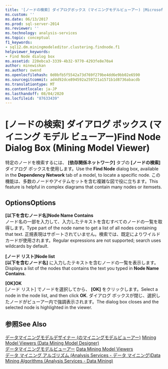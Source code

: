```yaml
---
title: '[ノードの検索] ダイアログボックス (マイニングモデルビューアー) |Microsoft Docs'
ms.custom: ''
ms.date: 06/13/2017
ms.prod: sql-server-2014
ms.reviewer: ''
ms.technology: analysis-services
ms.topic: conceptual
f1_keywords:
- sql12.dm.miningmodeleditor.clustering.findnode.f1
helpviewer_keywords:
- Find Node dialog box
ms.assetid: 220ebca3-3339-4b32-9770-4293fe8e70a4
author: minewiskan
ms.author: owend
ms.openlocfilehash: 0d0bfb5f5542a73d769f279be4dd6e9bb02e6590
ms.sourcegitcommit: ad4d92dce894592a259721a1571b1d8736abacdb
ms.translationtype: MT
ms.contentlocale: ja-JP
ms.lasthandoff: 08/04/2020
ms.locfileid: "87633439"
---
```

# <a name="find-node-dialog-box-mining-model-viewer"></a><span data-ttu-id="81294-102">[ノードの検索] ダイアログ ボックス (マイニング モデル ビューアー)</span><span class="sxs-lookup"><span data-stu-id="81294-102">Find Node Dialog Box (Mining Model Viewer)</span></span>
  <span data-ttu-id="81294-103">特定のノードを検索するには、 **[依存関係ネットワーク]** タブの **[ノードの検索]** ダイアログ ボックスを使用します。</span><span class="sxs-lookup"><span data-stu-id="81294-103">Use the **Find Node** dialog box, available in the **Dependency Network** tab of a model, to locate a specific node.</span></span> <span data-ttu-id="81294-104">この機能は、多数のノードやアイテムセットを含む複雑な図で役に立ちます。</span><span class="sxs-lookup"><span data-stu-id="81294-104">This feature is helpful in complex diagrams that contain many nodes or itemsets.</span></span>  
  
## <a name="options"></a><span data-ttu-id="81294-105">Options</span><span class="sxs-lookup"><span data-stu-id="81294-105">Options</span></span>  
 <span data-ttu-id="81294-106">**[以下を含むノード名]**</span><span class="sxs-lookup"><span data-stu-id="81294-106">**Node Name Contains**</span></span>  
 <span data-ttu-id="81294-107">ノード名の一部を入力して、入力したテキストを含むすべてのノードの一覧を取得します。</span><span class="sxs-lookup"><span data-stu-id="81294-107">Type part of the node name to get a list of all nodes containing that text.</span></span> <span data-ttu-id="81294-108">正規表現はサポートされていません。検索では、既定によりワイルドカードが使用されます。</span><span class="sxs-lookup"><span data-stu-id="81294-108">Regular expressions are not supported; search uses wildcards by default.</span></span>  
  
 <span data-ttu-id="81294-109">**[ノード リスト]**</span><span class="sxs-lookup"><span data-stu-id="81294-109">**Node list**</span></span>  
 <span data-ttu-id="81294-110">**[以下を含むノード名]** に入力したテキストを含むノードの一覧を表示します。</span><span class="sxs-lookup"><span data-stu-id="81294-110">Displays a list of the nodes that contains the text you typed in **Node Name Contains**.</span></span>  
  
 <span data-ttu-id="81294-111">**[OK]**</span><span class="sxs-lookup"><span data-stu-id="81294-111">**OK**</span></span>  
 <span data-ttu-id="81294-112">[ノード リスト] でノードを選択してから、 **[OK]** をクリックします。</span><span class="sxs-lookup"><span data-stu-id="81294-112">Select a node in the node list, and then click **OK**.</span></span> <span data-ttu-id="81294-113">ダイアログ ボックスが閉じ、選択したノードがビューアー内で強調表示されます。</span><span class="sxs-lookup"><span data-stu-id="81294-113">The dialog box closes and the selected node is highlighted in the viewer.</span></span>  
  
## <a name="see-also"></a><span data-ttu-id="81294-114">参照</span><span class="sxs-lookup"><span data-stu-id="81294-114">See Also</span></span>  
 <span data-ttu-id="81294-115">[データマイニングモデルデザイナー &#40;のマイニングモデルビューアー&#41;](mining-model-viewers-data-mining-model-designer.md) </span><span class="sxs-lookup"><span data-stu-id="81294-115">[Mining Model Viewers &#40;Data Mining Model Designer&#41;](mining-model-viewers-data-mining-model-designer.md) </span></span>  
 <span data-ttu-id="81294-116">[データマイニングモデルビューアー](data-mining/data-mining-model-viewers.md) </span><span class="sxs-lookup"><span data-stu-id="81294-116">[Data Mining Model Viewers](data-mining/data-mining-model-viewers.md) </span></span>  
 [<span data-ttu-id="81294-117">データ マイニング アルゴリズム &#40;Analysis Services - データ マイニング&#41;</span><span class="sxs-lookup"><span data-stu-id="81294-117">Data Mining Algorithms &#40;Analysis Services - Data Mining&#41;</span></span>](data-mining/data-mining-algorithms-analysis-services-data-mining.md)  
  
  
